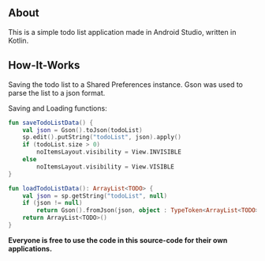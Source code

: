 ## About
This is a simple todo list application made in Android Studio, written in Kotlin.

## How-It-Works
Saving the todo list to a Shared Preferences instance. Gson was used to parse the list to a json format.

Saving and Loading functions:
```kotlin
fun saveTodoListData() {
    val json = Gson().toJson(todoList)
    sp.edit().putString("todoList", json).apply()
    if (todoList.size > 0)
        noItemsLayout.visibility = View.INVISIBLE
    else
        noItemsLayout.visibility = View.VISIBLE
}

fun loadTodoListData(): ArrayList<TODO> {
    val json = sp.getString("todoList", null)
    if (json != null)
        return Gson().fromJson(json, object : TypeToken<ArrayList<TODO>>() {}.type)
    return ArrayList<TODO>()
}
```

**Everyone is free to use the code in this source-code for their own applications.**
